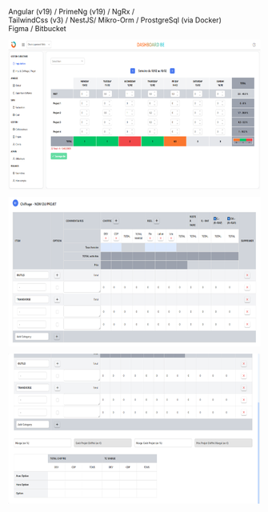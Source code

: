 Angular (v19)​ / PrimeNg (v19)​ / NgRx​ /<br>
TailwindCss (v3)​ / NestJS​ / Mikro-Orm​ / ProstgreSql (via Docker)​<br>
Figma​ / Bitbucket​<br>

<img align="center" src="./captures_app/imputations_capture.png" width="600" height="300" /><br>

<img align="center" src="./captures_app/tab_capture.png" width="600" height="300" /><br>

<img align="center" src="./captures_app/tab2_capture.png" width="600" height="300" /><br>
